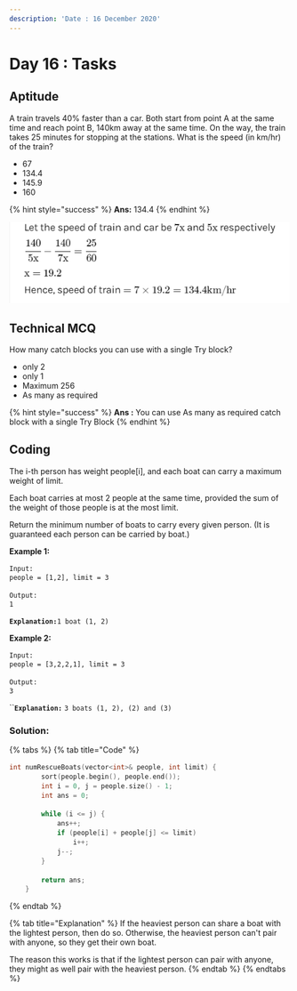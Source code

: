 ```yaml
---
description: 'Date : 16 December 2020'
---
```


# Day 16 : Tasks

## Aptitude

A train travels 40% faster than a car. Both start from point A at the same time and reach point B, 140km away at the same time. On the way, the train takes 25 minutes for stopping at the stations. What is the speed \(in km/hr\) of the train? 

* 67
* 134.4
* 145.9
* 160

{% hint style="success" %}
**Ans:** 134.4
{% endhint %}

![](../../.gitbook/assets/capture%20%282%29.png)

## Technical MCQ

How many catch blocks you can use with a single Try block? 

* only 2
* only 1
* Maximum 256
* As many as required

{% hint style="success" %}
**Ans :** You can use As many as required catch block with a single Try Block
{% endhint %}

## Coding

The i-th person has weight people\[i\], and each boat can carry a maximum weight of limit.

Each boat carries at most 2 people at the same time, provided the sum of the weight of those people is at the most limit.

Return the minimum number of boats to carry every given person. \(It is guaranteed each person can be carried by boat.\)

**Example 1:**

```text
Input: 
people = [1,2], limit = 3 

Output: 
1
```

 **`Explanation:`**`1 boat (1, 2)`

 **Example 2:**

```text
Input: 
people = [3,2,2,1], limit = 3 

Output:
3
```

 ``**`Explanation:`** `3 boats (1, 2), (2) and (3)`

### Solution:

{% tabs %}
{% tab title="Code" %}
```cpp
int numRescueBoats(vector<int>& people, int limit) {
        sort(people.begin(), people.end());
        int i = 0, j = people.size() - 1;
        int ans = 0;

        while (i <= j) {
            ans++;
            if (people[i] + people[j] <= limit)
                i++;
            j--;
        }

        return ans;
    }
```
{% endtab %}

{% tab title="Explanation" %}
If the heaviest person can share a boat with the lightest person, then do so. Otherwise, the heaviest person can't pair with anyone, so they get their own boat.

The reason this works is that if the lightest person can pair with anyone, they might as well pair with the heaviest person.
{% endtab %}
{% endtabs %}

